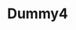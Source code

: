 ---
title: Dummy4
slug: test4
description: "Ceci est une description de l'article"
image: ""
author: "" 
categories: []
---